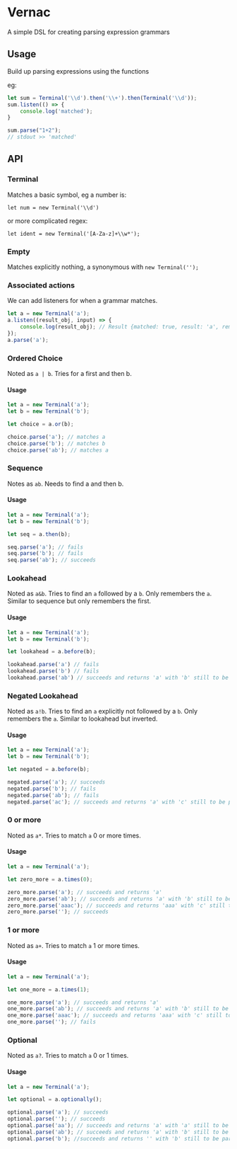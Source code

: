 # Vernac
A simple DSL for creating parsing expression grammars

## Usage
Build up parsing expressions using the functions

eg:
```Javascript
let sum = Terminal('\\d').then('\\+').then(Terminal('\\d'));
sum.listen(() => {
    console.log('matched');
}

sum.parse("1+2");
// stdout >> 'matched'
```

## API


### Terminal

Matches a basic symbol, eg a number is:

`let num = new Terminal('\\d')`

or more complicated regex:

`let ident = new Terminal('[A-Za-z]+\\w*');`

### Empty

Matches explicitly nothing, a synonymous with `new Terminal('');`

### Associated actions

We can add listeners for when a grammar matches.

```Javascript
let a = new Terminal('a');
a.listen((result_obj, input) => {
    console.log(result_obj); // Result {matched: true, result: 'a', remaining: ''}
});
a.parse('a');
```

### Ordered Choice
Noted as `a | b`. Tries for a first and then b.

#### Usage
```Javascript
let a = new Terminal('a');
let b = new Terminal('b');

let choice = a.or(b);

choice.parse('a'); // matches a
choice.parse('b'); // matches b
choice.parse('ab'); // matches a
```


### Sequence
Notes as `ab`. Needs to find a and then b.

#### Usage
```Javascript
let a = new Terminal('a');
let b = new Terminal('b');

let seq = a.then(b);

seq.parse('a'); // fails
seq.parse('b'); // fails
seq.parse('ab'); // succeeds
```

### Lookahead
Noted as `a&b`. Tries to find an `a` followed by a `b`. Only remembers the `a`.
Similar to sequence but only remembers the first.

#### Usage
```Javascript
let a = new Terminal('a');
let b = new Terminal('b');

let lookahead = a.before(b);

lookahead.parse('a') // fails
lookahead.parse('b') // fails
lookahead.parse('ab') // succeeds and returns 'a' with 'b' still to be parsed
```

### Negated Lookahead
Noted as `a!b`. Tries to find an `a` explicitly not followed by a `b`. Only
remembers the `a`.
Similar to lookahead but inverted.

#### Usage
```Javascript
let a = new Terminal('a');
let b = new Terminal('b');

let negated = a.before(b);

negated.parse('a'); // succeeds
negated.parse('b'); // fails
negated.parse('ab'); // fails
negated.parse('ac'); // succeeds and returns 'a' with 'c' still to be parsed
```

### 0 or more
Noted as `a*`. Tries to match `a` 0 or more times.

#### Usage
```Javascript
let a = new Terminal('a');

let zero_more = a.times(0);

zero_more.parse('a'); // succeeds and returns 'a'
zero_more.parse('ab'); // succeeds and returns 'a' with 'b' still to be parsed
zero_more.parse('aaac'); // succeeds and returns 'aaa' with 'c' still to be parsed
zero_more.parse(''); // succeeds
```

### 1 or more
Noted as `a+`. Tries to match `a` 1 or more times.

#### Usage
```Javascript
let a = new Terminal('a');

let one_more = a.times(1);

one_more.parse('a'); // succeeds and returns 'a'
one_more.parse('ab'); // succeeds and returns 'a' with 'b' still to be parsed
one_more.parse('aaac'); // succeeds and returns 'aaa' with 'c' still to be parsed
one_more.parse(''); // fails
```

### Optional
Noted as `a?`. Tries to match `a` 0 or 1 times.

#### Usage
```Javascript
let a = new Terminal('a');

let optional = a.optionally();

optional.parse('a'); // succeeds
optional.parse(''); // succeeds
optional.parse('aa'); // succeeds and returns 'a' with 'a' still to be parsed
optional.parse('ab'); // succeeds and returns 'a' with 'b' still to be parsed
optional.parse('b'); //succeeds and returns '' with 'b' still to be parsed
```
